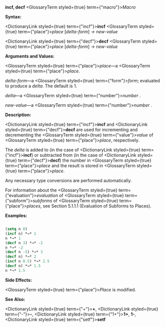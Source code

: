 **incf, decf** <GlossaryTerm styled={true} term={"macro"}><i>Macro</i></GlossaryTerm> 



**Syntax:** 



<DictionaryLink styled={true} term={"incf"}><b>incf</b></DictionaryLink> <GlossaryTerm styled={true} term={"place"}><i>place</i></GlossaryTerm> [*delta-form*] *→ new-value* 



<DictionaryLink styled={true} term={"decf"}><b>decf</b></DictionaryLink> <GlossaryTerm styled={true} term={"place"}><i>place</i></GlossaryTerm> [*delta-form*] *→ new-value* 



**Arguments and Values:** 



<GlossaryTerm styled={true} term={"place"}><i>place</i></GlossaryTerm>—a <GlossaryTerm styled={true} term={"place"}><i>place</i></GlossaryTerm>. 



*delta-form*—a <GlossaryTerm styled={true} term={"form"}><i>form</i></GlossaryTerm>; evaluated to produce a *delta*. The default is 1. 



*delta*—a <GlossaryTerm styled={true} term={"number"}><i>number</i></GlossaryTerm> . 



*new-value*—a <GlossaryTerm styled={true} term={"number"}><i>number</i></GlossaryTerm> . 







 



 



**Description:** 



<DictionaryLink styled={true} term={"incf"}><b>incf</b></DictionaryLink> and <DictionaryLink styled={true} term={"decf"}><b>decf</b></DictionaryLink> are used for incrementing and decrementing the <GlossaryTerm styled={true} term={"value"}><i>value</i></GlossaryTerm> of <GlossaryTerm styled={true} term={"place"}><i>place</i></GlossaryTerm>, respectively. 



The *delta* is added to (in the case of <DictionaryLink styled={true} term={"incf"}><b>incf</b></DictionaryLink>) or subtracted from (in the case of <DictionaryLink styled={true} term={"decf"}><b>decf</b></DictionaryLink>) the number in <GlossaryTerm styled={true} term={"place"}><i>place</i></GlossaryTerm> and the result is stored in <GlossaryTerm styled={true} term={"place"}><i>place</i></GlossaryTerm>. 



Any necessary type conversions are performed automatically. 



For information about the <GlossaryTerm styled={true} term={"evaluation"}><i>evaluation</i></GlossaryTerm> of <GlossaryTerm styled={true} term={"subform"}><i>subforms</i></GlossaryTerm> of <GlossaryTerm styled={true} term={"place"}><i>places</i></GlossaryTerm>, see Section 5.1.1.1 (Evaluation of Subforms to Places). 



**Examples:**
```lisp

(setq n 0) 
(incf n) *→* 1 
n *→* 1 
(decf n 3) *→* -2 
n *→* -2 
(decf n -5) *→* 3 
(decf n) *→* 2 
(incf n 0.5) *→* 2.5 
(decf n) *→* 1.5 
n *→* 1.5 

```
**Side Effects:** 



<GlossaryTerm styled={true} term={"place"}><i>Place</i></GlossaryTerm> is modified. 



**See Also:** 



<DictionaryLink styled={true} term={"+"}><b>+</b></DictionaryLink>, <DictionaryLink styled={true} term={"-"}><b>-</b></DictionaryLink>, <DictionaryLink styled={true} term={"1+"}><b>1+</b></DictionaryLink>, **1-**, <DictionaryLink styled={true} term={"setf"}><b>setf</b></DictionaryLink> 



